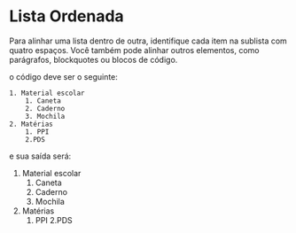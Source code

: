 # Lista Ordenada

Para alinhar uma lista dentro de outra, identifique cada item na sublista com quatro espaços. Você também pode alinhar outros elementos, como parágrafos, blockquotes ou blocos de código.


o código deve ser o seguinte: 
```
1. Material escolar
    1. Caneta
    2. Caderno
    3. Mochila
2. Matérias
    1. PPI
    2.PDS
```  
e sua saída será:

1. Material escolar
    1. Caneta
    2. Caderno
    3. Mochila
2. Matérias
    1. PPI
    2.PDS